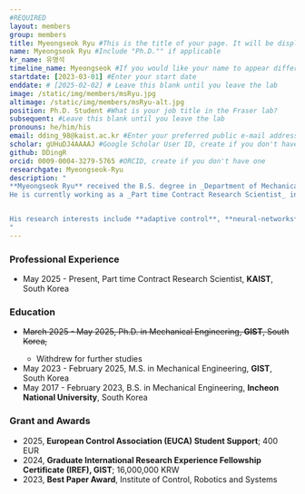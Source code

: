 ```yaml
---
#REQUIRED
layout: members
group: members
title: Myeongseok Ryu #This is the title of your page. It will be displayed in the navigation bar and on the page itself.
name: Myeongseok Ryu #Include "Ph.D."" if applicable
kr_name: 유명석
timeline_name: Myeongseok #If you would like your name to appear differently on the Lab timeline, fill out this line.
startdate: [2023-03-01] #Enter your start date
enddate: # [2025-02-02] # Leave this blank until you leave the lab
image: /static/img/members/msRyu.jpg 
altimage: /static/img/members/msRyu-alt.jpg 
position: Ph.D. Student #What is your job title in the Fraser lab?
subsequent: #Leave this blank until you leave the lab
pronouns: he/him/his
email: dding_98@kaist.ac.kr #Enter your preferred public e-mail address
scholar: gUHuDJ4AAAAJ #Google Scholar User ID, create if you don't have one
github: DDingR
orcid: 0009-0004-3279-5765 #ORCID, create if you don't have one
researchgate: Myeongseok-Ryu 
description: "
**Myeongseok Ryu** received the B.S. degree in _Department of Mechanical Engineering_ from **Incheon National University**, South Korea, in 2023, and the M.S. degree in _Department of Mechanical Engineering_ from **Gwangju Institute of Science and Technology (GIST)**, South Korea, in 2025. 
He is currently working as a _Part time Contract Research Scientist_ in the _Cho Chun Shik Graduate School of Mobility_ at the **KAIST**, Daejeon, South Korea, and a member of the _MIC Lab_.


His research interests include **adaptive control**, **neural-networks**, and **constrained optimization**.
"
---
```

<div class="row">
<div>

<h3>Professional Experience</h3>
<ul>
    <li>May 2025 - Present, Part time Contract Research Scientist, <b>KAIST</b>, South Korea</li>
</ul>

<h3>Education</h3>
<ul>
    <li><s>March 2025 - May 2025, Ph.D. in Mechanical Engineering, <b>GIST</b>, South Korea,</s></li> 
        <ul> 
            <li>Withdrew for further studies</li>
        </ul>
    <li>May 2023 - February 2025, M.S. in Mechanical Engineering, <b>GIST</b>, South Korea</li>
    <li>May 2017 - February 2023, B.S. in Mechanical Engineering, <b>Incheon National University</b>, South Korea</li>
</ul>

<h3>Grant and Awards</h3>
<ul>
    <li>2025, <b>European Control Association (EUCA) Student Support</b>; 400 EUR</li>
    <li>2024, <b>Graduate International Research Experience Fellowship Certificate (IREF), GIST</b>; 16,000,000 KRW</li>
    <li>2023, <b>Best Paper Award</b>, Institute of Control, Robotics and Systems</li>
</ul>

</div>
</div>